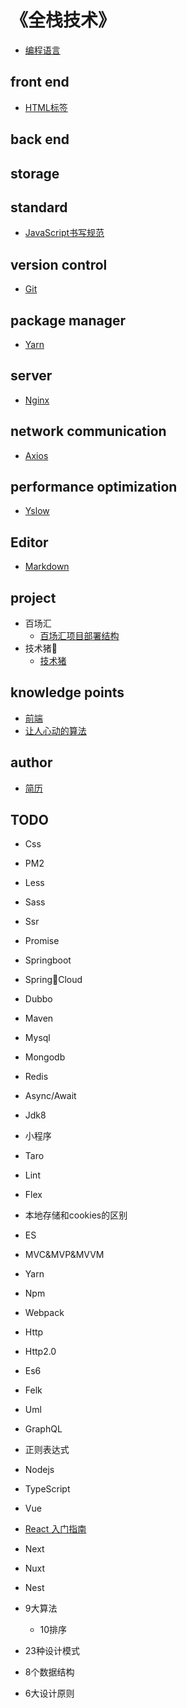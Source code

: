 # 《全栈技术》

- [编程语言](/pages/index.md)

## front end
- [HTML标签](/pages/font-end/htmllabel/index.md)

## back end

## storage

## standard
- [JavaScript书写规范](/pages/standard/index.md)

## version control
- [Git](/pages/versioncontrol/git/index.md)

## package manager
- [Yarn](/pages/package/yarn/index.md)

## server
- [Nginx](/pages/back-end/nginx/index.md)

## network communication
- [Axios](/pages/network/axios/index.md)

## performance optimization
- [Yslow](/pages/performance-optimization/yslow/index.md)

## Editor
- [Markdown](/pages/markdown/index.md)

## project
- 百场汇
    - [百场汇项目部署结构](/pages/project/baichanghui/index.md)
- 技术猪🐷
    - [技术猪](/pages/project/pig/index.md)

## knowledge points
- [前端](/pages/fragmentation/font-end/index.md)
- [让人心动的算法](/pages/fragmentation/algorithm/index.md)

## author
- [简历](/pages/author/index.md)

## TODO
- Css
- PM2
- Less
- Sass
- Ssr
- Promise
- Springboot
- SpringCloud
- Dubbo
- Maven
- Mysql
- Mongodb
- Redis
- Async/Await
- Jdk8
- 小程序
- Taro
- Lint
- Flex
- 本地存储和cookies的区别
- ES
- MVC&MVP&MVVM
- Yarn
- Npm
- Webpack
- Http
- Http2.0
- Es6
- Felk
- Uml
- GraphQL
- 正则表达式

- Nodejs
- TypeScript
- Vue
- [React 入门指南]()
- Next
- Nuxt
- Nest
- 9大算法
    - 10排序
- 23种设计模式
- 8个数据结构
- 6大设计原则
